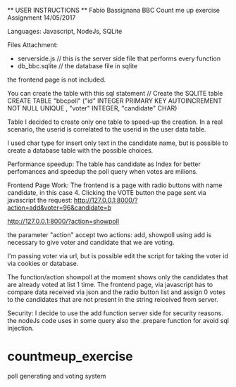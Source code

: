 ** USER INSTRUCTIONS **
Fabio Bassignana BBC Count me up exercise Assignment
14/05/2017

Languages: Javascript, NodeJs, SQLite

Files Attachment:
- serverside.js // this is the server side file that performs every function
- db_bbc.sqlite // the database file in sqlite

the frontend page is not included.

You can create the table with this sql statement
// Create the SQLITE table
CREATE TABLE "bbcpoll" ("id" INTEGER PRIMARY KEY  AUTOINCREMENT  NOT NULL  UNIQUE , "voter" INTEGER, "candidate" CHAR)


Table 
I decided to create only one table to speed-up the creation. In a real scenario, the userid is correlated to the userid in the user data table.

I used char type for insert only text in the candidate name, but is possible to create a database table with the possible choices.

Performance speedup:
The table has candidate as Index for better perfomances and speedup the poll query when votes are milions.

Frontend Page Work:
The frontend is a page with radio buttons with name candidate, in this case 4.
Clicking the VOTE button the page sent via javascript the request:
http://127.0.0.1:8000/?action=add&voter=96&candidate=b

http://127.0.0.1:8000/?action=showpoll

the parameter "action" accept two actions: add, showpoll
using add is necessary to give voter and candidate that we are voting. 

I'm passing voter via url, but is possible edit the script for taking the voter id via cookies or database.

The function/action showpoll at the moment shows only the candidates that are already voted at list 1 time.
The frontend page, via javascript has to compare data received via json and the radio button list and assign 0 votes to the candidates that are not present in the string reiceived from server.

Security:
I decide to use the add function server side for security reasons.
the nodeJs code uses in some query also the .prepare function for avoid sql injection.
# countmeup_exercise
poll generating and voting system 
